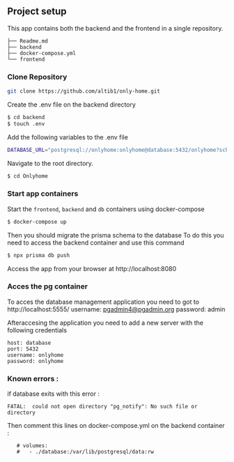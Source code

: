 ## Project setup
This app contains both the backend and the frontend in a single repository.
```	
├── Readme.md
├── backend
├── docker-compose.yml
└── frontend
```

### Clone Repository

```bash
git clone https://github.com/altib1/only-home.git

```
Create the .env file on the backend directory

```bash
$ cd backend
$ touch .env
```
Add the following variables to the .env file

```bash
DATABASE_URL="postgresql://onlyhome:onlyhome@database:5432/onlyhome?schema=public"
```

Navigate to the root directory.

```bash
$ cd Onlyhome
```
### Start app containers

Start the `frontend`, `backend` and `db` containers using docker-compose

```	bash
$ docker-compose up
```

Then you should migrate the prisma schema to the database
To do this you need to access the backend container and use this command

```	bash
$ npx prisma db push
```

Access the app from your browser at http://localhost:8080


### Acces the pg container

To acces the database management application you need to got to http://localhost:5555/
username: pgadmin4@pgadmin.org
password: admin

Afteraccesing the application you need to add a new server with the following credentials
```
host: database
port: 5432
username: onlyhome
password: onlyhome
```

### Known errors : 

if database exits with this error : 
```
FATAL:  could not open directory "pg_notify": No such file or directory
```

Then comment this lines on docker-compose.yml on the backend container : 
```
   # volumes:
   #   - ./database:/var/lib/postgresql/data:rw
```


